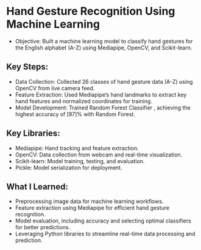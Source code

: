 
# Hand Gesture Recognition Using Machine Learning
  - Objective: Built a machine learning model to classify hand gestures for the English alphabet (A-Z) using Mediapipe, OpenCV, and Scikit-learn.
 ## Key Steps:
   - Data Collection: Collected 26 classes of hand gesture data (A-Z) using OpenCV from live camera feed.
   - Feature Extraction: Used Mediapipe’s hand landmarks to extract key hand features and normalized coordinates for training.
   - Model Development: Trained Random Forest Classifier , achieving the highest accuracy of [97]% with Random Forest.
 ## Key Libraries:
   - Mediapipe: Hand tracking and feature extraction.
   - OpenCV: Data collection from webcam and real-time visualization.
   - Scikit-learn: Model training, testing, and evaluation.
   - Pickle: Model serialization for deployment.
 ## What I Learned:
   - Preprocessing image data for machine learning workflows.
   - Feature extraction using Mediapipe for efficient hand gesture recognition.
   - Model evaluation, including accuracy and selecting optimal classifiers for better predictions.
   - Leveraging Python libraries to streamline real-time data processing and prediction.

